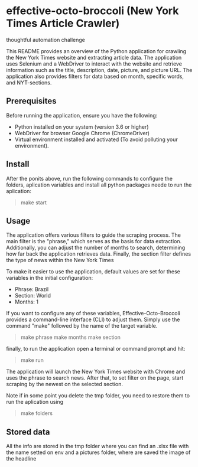 # effective-octo-broccoli (New York Times Article Crawler)
thoughtful automation challenge

This README provides an overview of the Python application for crawling the New York Times website and extracting article data. The application uses Selenium and a WebDriver to interact with the website and retrieve information such as the title, description, date, picture, and picture URL. The application also provides filters for data based on month, specific words, and NYT-sections.

## Prerequisites

Before running the application, ensure you have the following:

- Python installed on your system (version 3.6 or higher)
- WebDriver for browser Google Chrome (ChromeDriver)
- Virtual environment installed and activated (To avoid polluting your environment).

## Install 

After the ponits above, run the following commands to configure the folders, aplication variables and install all python packages neede to run the aplication:

> make start


## Usage

The application offers various filters to guide the scraping process. The main filter is the "phrase," which serves as the basis for data extraction. Additionally, you can adjust the number of months to search, determining how far back the application retrieves data. Finally, the section filter defines the type of news within the New York Times

To make it easier to use the application, default values are set for these variables in the initial configuration:

- Phrase: Brazil
- Section: World
- Months: 1

If you want to configure any of these variables, Effective-Octo-Broccoli provides a command-line interface (CLI) to adjust them. Simply use the command "make" followed by the name of the target variable.

> make phrase
> make months
> make section


finally, to run the application open a terminal or command prompt and hit:

> make run

The application will launch the New York Times website with Chrome and uses the phrase to search news. After that, to set filter on the page, start scraping by the newest on the selected section.


Note if in some point you delete the tmp folder, you need to restore them to run the aplication using

> make folders

## Stored data

All the info are stored in the tmp folder where you can find an .xlsx file with the name setted on env and a pictures folder, where are saved the image of the headline